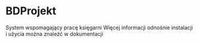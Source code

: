 # BDProjekt

System wspomagający pracę księgarni
Więcej informacji odnośnie instalacji i użycia można znaleźć w dokumentacji
